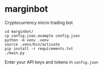 # marginbot

Cryptocurrency micro trading bot

```
cd marginbot/
cp config.json.example config.json
python -m venv .venv
source .venv/bin/activate
pip install -r requirements.txt
./main.py
```

Enter your API keys and tokens in `config.json`